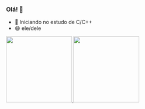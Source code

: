 ### Olá! 👋

- 🌱 Iniciando no estudo de C/C++
- 😄 ele/dele

<div>
  <a href="https://github.com/rnd4s">
  <img height="180em" src="https://github-readme-stats.vercel.app/api?username=rnd4s&show_icons=true&theme=dark&include_all_commits=true&count_private=true"/>
  <img height="180em" src="https://github-readme-stats.vercel.app/api/top-langs/?username=rnd4s&layout=demo&langs_count=20&theme=dark"/>
</div>
